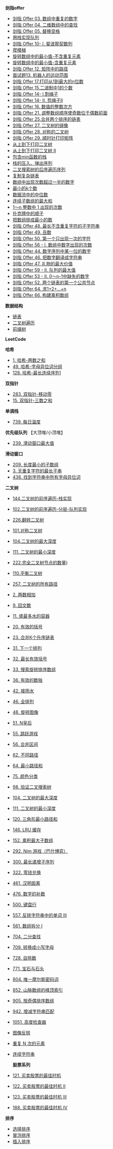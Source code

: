 **剑指offer**

- [剑指 Offer 03. 数组中重复的数字](src/offer/FindRepeatNum.java)
- [剑指 Offer 04. 二维数组中的查找](src/offer/FindNumberIn2DArray.java)
- [剑指 Offer 05. 替换空格](src/offer/ReplaceSpace.java)
- [用栈实现队列](src/offer/MyQueue.java)
- [剑指 Offer 10- I. 斐波那契数列](src/offer/Fib.java)
- [爬楼梯](src/offer/NumWays.java)
- [旋转数组中的最小值-不含重复元素](src/FindMin.java)
- [旋转数组中的最小值-含重复元素](src/offer/MinArray.java)
- [剑指 Offer 12. 矩阵中的路径](src/offer/MatrixRoad.java)
- [面试题13. 机器人的运动范围](src/offer/MovingCount.java)
- [剑指 Offer 17.打印从1到最大的n位数](src/offer/PrintNumbers.java)
- [剑指 Offer 15.二进制中1的个数](src/offer/HammingWeight.java)
- [剑指 Offer 14- I.割绳子](src/offer/CuttingRope.java)
- [剑指 Offer 14- II. 剪绳子II](src/offer/CuttingRopeII.java)
- [剑指 Offer 16. 数值的整数次方](src/offer/MyPow.java)
- [剑指 Offer 21. 调整数组顺序使奇数位于偶数前面](/src/offer/ExchangeOddAndEven.java)
- [剑指 Offer 25.合并两个排序的链表](src/offer/MergeTwoLists.java)
- [剑指 Offer 27. 二叉树的镜像](src/offer/MirrorTree.java)
- [剑指 Offer 28. 对称的二叉树](src/offer/IsSymmetric.java)
- [剑指 Offer 29. 顺时针打印矩阵](src/offer/SpiralOrder.java)
- [从上到下打印二叉树](src/offer/LevelOrder.java)
- [从上到下打印二叉树 II](src/offer/LevelOrderII.java)
- [包含min函数的栈](src/offer/MinStack.java)
- [栈的压入、弹出序列](src/offer/ValidateStackSequences.java)
- [二叉搜索树的后序遍历序列](src/offer/VerifyPostorder.java)
- [复制复杂链表](src/offer/CopyRandomList.java)
- [数组中出现次数超过一半的数字](src/offer/MajorityElement.java)
- [最小的k个数](src/offer/GetLeastNumbers.java)
- [数据流中的中位数](src/offer/MedianFinder.java)
- [连续子数组的最大和](src/offer/MaxSubArray.java)
- [1～n 整数中 1 出现的次数](src/offer/CountDigitOne.java)
- [扑克牌中的顺子](src/offer/IsStraight.java)
- [把数组排成最小的数](src/offer/MinNumber.java)
- [剑指 Offer 48. 最长不含重复字符的子字符串](src/offer/LengthOfLongestSubstring.java)
- [剑指 Offer 49. 丑数](src/offer/NthUglyNumber.java)
- [剑指 Offer 50. 第一个只出现一次的字符](/src/offer/FirstUniqChar.java)
- [剑指 Offer 56 - I. 数组中数字出现的次数](src/offer/SingleNumbers.java)
- [剑指 Offer 44. 数字序列中某一位的数字](src/offer/FindNthDigit.java)
- [剑指 Offer 46. 把数字翻译成字符串](src/offer/TranslateNum.java)
- [剑指 Offer 47. 礼物的最大价值](src/offer/MaxValue.java)
- [剑指 Offer 59 - II. 队列的最大值](src/offer/MaxQueue.java)
- [剑指 Offer 53 - II. 0～n-1中缺失的数字](src/offer/MissingNumber.java)
- [剑指 Offer 52. 两个链表的第一个公共节点](src/offer/GetIntersectionNode.java)
- [剑指 Offer 64. 求1+2+…+n](src/offer/SumNums.java)
- [剑指 Offer 66. 构建乘积数组](src/offer/ConstructArr.java)

**数据结构**

- [链表](src/datastructure/MyLinkedList.java)
- [二叉树遍历](src/datastructure/BinaryTreeTraversal.java)
- [前缀树](src/datastructure/MyTrie.java)

**LeetCode**

**哈希**

- [1. 哈希-两数之和](src/TwoSum.java)
- [49. 哈希-字母异位词分组](src/GroupAnagrams.java)
- [128. 哈希-最长连续序列](src/LongestConsecutive.java)]

**双指针**

- [283. 双指针-移动零](src/MoveZeroes.java)
- [15. 双指针-三数之和](src/ThreeSum.java)

**单调栈**

- [739. 每日温度](src/DailyTemperatures.java)

**优先级队列**
【大顶堆/小顶堆】

- [239. 滑动窗口最大值](src/MaxSlidingWindow.java)

**滑动窗口**

- [209. 长度最小的子数组](src/MinSubArrayLen.java)
- [3. 无重复字符的最长子串](src/LengthOfLongestSubstring.java)
- [438. 找到字符串中所有字母异位词](src/FindAnagrams.java)

**二叉树**

- [144.二叉树的前序遍历-栈实现](src/PreorderTraversal.java)
- [102.二叉树的前序遍历-分层-队列实现](src/offer/LevelOrderII.java)
- [226.翻转二叉树](src/InvertTree.java)
- [101.对称二叉树](src/offer/IsSymmetric.java)
- [104.二叉树的最大深度](src/MaxDepth.java)
- [111. 二叉树的最小深度](src/MinDepth.java)
- [222.完全二叉树节点的数量](src/CountCompleteTreeNodes.java))
- [110.平衡二叉树](src/IsBalanced.java)
- [257. 二叉树的所有路径](src/BinaryTreePaths.java)


- [2. 两数相加](src/AddTwoNumbers.java)
- [9. 回文数](src/IsPalindrome.java)
- [11. 盛最多水的容器](src/MaxArea.java)

- [20. 有效的括号](src/IsValid.java)
- [23. 合并K个升序链表](src/MergeKLists.java)
- [31. 下一个排列](src/NextPermutation.java)
- [32. 最长有效括号](src/LongestValidParentheses.java)
- [33. 搜索旋转排序数组](src/Search.java)
- [36. 有效的数独](src/IsValidSudoku.java)
- [42. 接雨水](src/Trap.java)
- [46. 全排列](src/Permute.java)
- [48. 旋转图像](src/Rotate.java)
- [51. N皇后](src/SolveNQueens.java)
- [55. 跳跃游戏](src/CanJump.java)
- [56. 合并区间](src/Merge.java)
- [62. 不同路径](src/UniquePaths.java)
- [64. 最小路径和](src/MinPathSum.java)
- [75. 颜色分类](src/SortColors.java)
- [98. 验证二叉搜索树](src/IsValidBST.java)
- [104. 二叉树的最大深度](src/MaxDepth.java)
- [111. 二叉树的最小深度](src/MinDepth.java)
- [120. 三角形最小路径和](src/MinimumTotal.java)
- [146. LRU 缓存](src/LRUCache.java)
- [152. 乘积最大子数组](src/MaxProduct.java)

- [292. Nim 游戏（巴什博弈）](src/CanWinNim.java)
- [300. 最长递增子序列](src/LengthOfLIS.java)
- [322. 零钱兑换](src/CoinChange.java)
- [461. 汉明距离](src/HammingDistance.java)
- [476. 数字的补数](src/FindComplement.java)
- [500. 键盘行](src/FindWords.java)
- [557. 反转字符串中的单词 III](/src/ReverseWords.java)
- [561. 数组拆分 I](src/ArrayPairSum.java)
- [704. 二分查找](src/BinarySearch.java)
- [709. 转换成小写字母](src/ToLowerCase.java)
- [728. 自除数](src/SelfDividingNumbers.java)
- [771. 宝石与石头](src/NumJewelsInStones.java)
- [804. 唯一摩尔斯密码词](src/UniqueMorseRepresentations.java)
- [852. 山脉数组的峰顶索引](src/PeakIndexInMountainArray.java)
- [905. 按奇偶排序数组](src/SortArrayByParity.java)
- [942. 增减字符串匹配](src/DiStringMatch.java)
- [1051. 高度检查器](src/HeightChecker.java)
- [图像反转](src/FlipAndInvertImage.java)
- [重复 N 次的元素](src/RepeatedNTimes.java)
- [连续字符串](src/MaxPower.java)

  **股票系列**

- [121. 买卖股票的最佳时机](/src/stock/Stock121.java)
- [122. 买卖股票的最佳时机 II](src/stock/Stock122.java)
- [123. 买卖股票的最佳时机 III](src/stock/Stock123.java)
- [188. 买卖股票的最佳时机 IV](src/stock/Stock188.java)

**排序**

- [选择排序](src/sort/SelectSort.java)
- [冒泡排序](src/sort/BubbleSort.java)
- [插入排序](src/sort/InsertionSort.java)